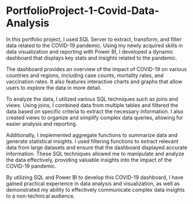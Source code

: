 # PortfolioProject-1-Covid-Data-Analysis


In this portfolio project, I used SQL Server to extract, transform, and filter data related to the COVID-19 pandemic. Using my newly acquired skills in data visualization and reporting with Power BI, I developed a dynamic dashboard that displays key stats and insights related to the pandemic.

The dashboard provides an overview of the impact of COVID-19 on various countries and regions, including case counts, mortality rates, and vaccination rates. It also features interactive charts and graphs that allow users to explore the data in more detail.

To analyze the data, I utilized various SQL techniques such as joins and views. Using joins, I combined data from multiple tables and filtered the data based on specific criteria to extract the necessary information. I also created views to organize and simplify complex data queries, allowing for easier analysis and reporting.

Additionally, I implemented aggregate functions to summarize data and generate statistical insights. I used filtering functions to extract relevant data from large datasets and ensure that the dashboard displayed accurate information. These SQL techniques allowed me to manipulate and analyze the data effectively, providing valuable insights into the impact of the COVID-19 pandemic.

By utilizing SQL and Power BI to develop this COVID-19 dashboard, I have gained practical experience in data analysis and visualization, as well as demonstrated my ability to effectively communicate complex data insights to a non-technical audience.
